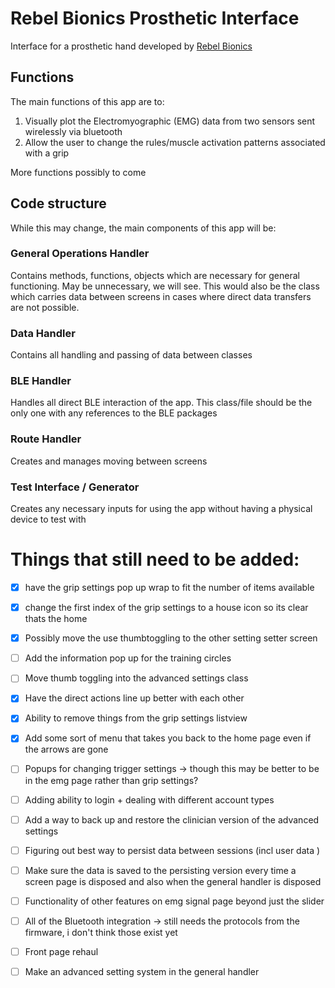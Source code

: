 # Rebel Bionics Prosthetic Interface

Interface for a prosthetic hand developed by [Rebel Bionics](https://rebelbionics.com/)

## Functions 

The main functions of this app are to:
1. Visually plot the Electromyographic (EMG) data from two sensors sent wirelessly via bluetooth
2. Allow the user to change the rules/muscle activation patterns associated with a grip

More functions possibly to come

## Code structure

While this may change, the main components of this app will be:

### General Operations Handler

Contains methods, functions, objects which are necessary for general functioning. May be unnecessary, we will see.
This would also be the class which carries data between screens in cases where direct data transfers are not possible.

### Data Handler
Contains all handling and passing of data between classes

### BLE Handler
Handles all direct BLE interaction of the app. This class/file should be the only one with any references to the BLE packages

### Route Handler 
Creates and manages moving between screens

### Test Interface / Generator
Creates any necessary inputs for using the app without having a physical device to test with

# Things that still need to be added:
- [X] have the grip settings pop up wrap to fit the number of items available
- [X] change the first index of the grip settings to a house icon so its clear thats the home 
- [X] Possibly move the use thumbtoggling to the other setting setter screen
- [ ] Add the information pop up for the training circles
- [ ] Move thumb toggling into the advanced settings class 
- [X] Have the direct actions line up better with each other
- [X] Ability to remove things from the grip settings listview
- [X] Add some sort of menu that takes you back to the home page even if the arrows are gone
- [ ] Popups for changing trigger settings ->  though this may be better to be in the emg page rather than grip settings?
- [ ] Adding ability to login + dealing with different account types 
- [ ] Add a way to back up and restore the clinician version of the advanced settings 
- [ ] Figuring out best way to persist data between sessions (incl user data )
- [ ] Make sure the data is saved to the persisting version every time a screen page is disposed and also when the general handler is disposed
- [ ] Functionality of other features on emg signal page beyond just the slider 
- [ ] All of the Bluetooth integration -> still needs the protocols from the firmware, i don't think those exist yet
- [ ] Front page rehaul
- [ ] Make an advanced setting system in the general handler


